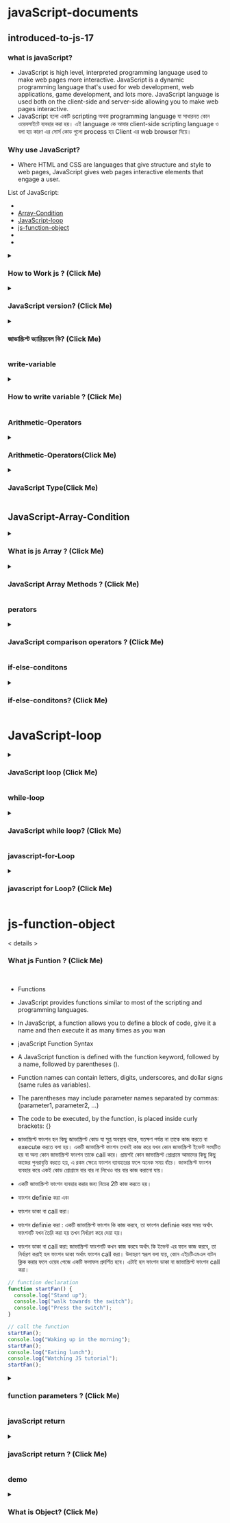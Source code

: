 ﻿# javaScript-documents 


## introduced-to-js-17


### what is javaScript?

- JavaScript is high level, interpreted programming language used to make web pages more interactive. JavaScript is a dynamic programming language that's used for web development, web applications, game development, and lots more. JavaScript language is used both on the client-side and server-side allowing you to make web pages interactive.
- JavaScript হলো একটি scripting অথবা programming language যা সাধারনত কোন ওয়েবসাইটে ব্যবহার করা হয়। এই language কে আবার client-side scripting language ও বলা হয় কারণ এর সোর্স কোড গুলো process হয় Client এর web browser দিয়ে।

### Why use JavaScript?

- Where HTML and CSS are languages that give structure and style to web pages, JavaScript gives web pages interactive elements that engage a user.

List of JavaScript:

- [](#)
- [Array-Condition](#JavaScript-Array-Condition)
- [JavaScript-loop](#JavaScript-loop)
- [js-function-object](#js-function-object) 
- [](#)  
- [](#) 


<details>
<summary>
  <h3> How to Work js ? (Click Me)</h3>
</summary>
<br >
 reduce

```js


১। JavaScript Engine প্রথমে আপনার JavaScript Code পড়বে মানে parse করবে।
২। তারপর আপনার JavaScript Code কে পরিবর্তন করে মানে compile করে একটি machine language এ নিয়ে আসবে।
৩। তারপর এই machine language টিই আপনার কাজ করবে।


জাভাস্ক্রিপ্ট মূলত ব্রাউজারে বিভিন্ন ইভেন্ট দ্বারা পরিচালিত হয় । যেমন :

1-ক্লিক - যখন কোন ইউজার কোন বাটন বা অবজেক্টের উপরে ক্লিক করতে তখন জাভাস্ক্রিপ্ট কাজ করবে ।
2-ডাবল ক্লিক - ইউজার যখন কোন বাটন বা অবজেক্টের উপরে ডাবল ক্লিক করবে ।
3-রাইট ক্লিক - যখন ওয়েব পেজে রাইট ক্লিক করবে তখন কাজ শুরু হবে ।
-4লোড - ওয়েব পেজটি যখন ব্রাউজারে লোড হবে তখন কাজ করবে ।
-5আনলোড - যখন ওয়েব পেজ থেকে ইউজার বেরিয়ে যাবে তখন কাজ করানো যাবে ।
6-স্ক্রল - ওয়েব পেজ স্ক্রল করলে কাজ করবে ।
7-মাউস হভার - কোন ছবি বা অবজেক্টের উপরে যখন মাউস রাখা হবে তখন ও 8-জাভাস্ক্রিপ্টকে কাজ করাতে পারি ।
9-উইন্ডো রিসাইজ - ব্রাউজারের এর উইন্ডো যখন রিসাইজ করে ছোট বা বড় 10-করা হবে তখন ও কাজ করানো যায় ।
11-কীবোর্ড কী প্রেস - কোন কারনে ইউজার কীবোর্ড থেকে যখন কোন কী প্রেস করবে তখন ও জাভাস্কিপ্ট কাজ করতে পারে ।


```

</details>

<details>
<summary>
  <h3>JavaScript version? (Click Me)</h3>
</summary>
<br >

- সর্বপ্রথ JavaScript ১৯৯৫ সালে Brendan Eich নামে একজন ব্যক্তি আবিষ্কার করেছিল।

- ECMAScript হলো JavaScript এর অফিসিয়াল নাম এবং এই ECMAScript কে আবার ES ও বলা হয়ে থাকে।

```js

```

</details>

<details>
<summary>
  <h3>জাভাস্ক্রিপ্ট ভ্যারিয়বেল কি? (Click Me)</h3>
</summary>
<br >

- ভ্যারিয়বেল (variable) এর অর্থ - পরিবর্তনশীল । প্রোগ্রামে কোন তথ্য বা ডাটাকে বার বার ব্যবহার করার জন্য নির্দিষ্ট Keyword এর মাধ্যমে কম্পিউটারের মেমরি ( Ram memory) ভিতরে স্টোর করে রাখা হয় । এই স্টোর করে রাখা ডাটাকে Variable এর মাধ্যমে যেখানে প্রয়োজন হবে সেখানে ডিক্লিয়ার করা হয় ।

```js
-example;
var price = 11;
var age = 17;
var temperature = 38;

// string
var person = "sodor uddin";
var location = "andork killa bandorbon";
var special = "alia bhatt";

// Boolean
var serious = true;
var isFullMarks = true;
var isSingle = false;
```

</details>

### write-variable

<details>
<summary>
  <h3> How to write variable ? (Click Me)</h3>
</summary>
<br >

- ভ্যারিয়েবল এ letters(a-z), digits(0-9), underscores(\_), and dollar signs($) এই চারটি জিনিস ব‍্যবহার করতে পারেন।
- ভ্যারিয়েবল এর নাম ডিজিট বা নম্বর দিয়ে শুরু করা যাবে না। তবে মাঝে কিংবা শেষে ডিজিট ব‍্যবহার করা যাবে। উদাহরণ: var name7 = rakib islam ';
- ভ্যারিয়েবল নামের মধ‍্যে স্পেস বা ফাঁকা রাখা যাবে না।
- ভ্যারিয়েবল এর নামে কোন কিওয়ার্ড ব‍্যবহার করা যাবে।
- ভেরিয়েবলের নাম কেজ সেন্সিটিভ তাই এ ব্যাপারে সতর্ক থাকতে হবে। যেমন A এবং a এক নয়।
- ভেরিয়েবলের নামের মাঝে কোন চিহ্ন যেমন – কমা, ফুলস্টপ ব্যবহার করা যাবে না।
- ভেরিয়েবলের নাম হিসেবে জাভাস্ক্রিপ্টের সংরক্ষিত শব্দ বা Reserved Word গুলো ব্যবহার করা যাবে না।
- চাইলে একসাথে একাধিক ভ‍্যালিয়েবল লেখা যায়। তবে সেক্ষেত্রে প্রতিটি ভ‍্যালিয়েবলের পরে কমা দিতে হবে। উদাহরণ: var name, age, location;

- 3 টি উপায়ের ভ্যারিয়েবল ব্যবহার করা যায়:
  ১. var 2. let = পরবর্তীতে কোন ভ্যারিয়েবলের মান পরিবর্তন করা যায়। বেশিভাগ সময় এটি ব্যবহার করা হয়।
  ৩. const = এটি কোন ভ্যারিয়েবল দিলে ভ্যারিয়েবলের মান পরিবর্তন করা যায়।

```js
// good variable
var price = 29;
/* 
vaR price = 29;
Var price = 29;
VAR price = 29; */

/*
1. variable name can not be any keywords
var false = 96;
var return = true;
 */

// 2. variable name has to be in one work. No space
// var my home address = "New California";

/*  3. variable name can not have quotation
var "name" = "Tom Hanks"; */

/* 
 4. variable name can not starts with a number but can ends with a number
var 99Club = 1964;
var club25 = 2025;
 */
/* 
 5. How to use long names
 can not use dash
var user-name = "raj bappa";
 */
var user_name = "bappa raj";
var usercurrenthomeaddress = "andor killa bandor ban";
var user_home_address = "andor killa bandor ban"; // snake case
var userHomeAddress = "andor killa bandor ban"; // camel case: we will use this one
var UserHomeAddress = "andor killa bandor ban"; // pascal case

// variable name is case senstive
var person = 25;
var Person = 35;
```

</details>

</details>

### Arithmetic-Operators

<details>
<summary>
  <h3>Arithmetic-Operators(Click Me)</h3>
</summary>
<br >

JavaScript Arithmetic Operators
Arithmetic operators perform arithmetic on numbers (literals or variables).

- +Addition
- -Subtraction
- \*Multiplication
- \*\* Exponentiation (ES2016)
- / Division
- % Modulus (Remainder)
- ++ Increment
- -- Decrement

```js
var onionPrice = 20;
var eggPrice = 10;
// console.log(onionPrice)

// addition, subtraction
/* var totalPrice = onionPrice + eggPrice;
console.log(totalPrice)
var priceDifference = onionPrice - eggPrice;
console.log(priceDifference);
 */

// console.log(totalPrice);
// console.log(onionPrice);
// console.log(eggPrice);
// console.log(onionPrice + eggPrice);

/* multplication
var orangePrice = 20;
var quantiy = 7;
var totalCost = orangePrice * quantiy;
console.log(totalCost); */

// division
var money = 500;
var player = 10;
var eachPlayer = money / player;
console.log(eachPlayer);
```

</details>

<details>
<summary>
  <h3> JavaScript Type(Click Me)</h3>
</summary>
<br >

- In JavaScript there are 5 different data types that can contain values:

- string
- number
- boolean
- object
- function

- There are 6 types of objects:
- Object
- Date
- Array
- String
- Number
- Boolean

- And 2 data types that cannot contain values:
- null
- undefined

```js
var price = 100;
//  console.log(typeof price);
var price = "100";
// console.log(typeof price);
var isHappy = true;
// console.log(typeof isHappy);
var romantic;
// console.log(typeof romantic);

// advanced
var num1 = 0.1;
var num2 = 0.2;
var sum = num1 + num2;
sum = sum.toFixed(1);
sum = parseFloat(sum);
console.log(sum);
```
</details> 


## JavaScript-Array-Condition


</details>


<details>
<summary>
  <h3>What is js Array ? (Click Me)</h3>
</summary>
<br >

- অ্যারে হল একটি বিশেষ ধরনের জাভাস্ক্রিপ্ট ভেরিয়েবল যা একই কাজে ব্যবহৃত একই ধরেনর তথ্য বা data কে একটি একক জাভাস্ক্রিপ্ট ভেরিয়েবলের মাধ্যমে ধারন করতে পারে। এক্ষেত্রে এই অ্যারে অবজেক্ট গুলোকে তাদের সাবস্ক্রিপ্টের মাধ্যমে access করা যায়।
- অ্যারের প্রথম এলিমেন্টটির অবস্থান অবস্থান হয় 0,
- এলিমেন্টটির এলিমেন্টের অবস্থান হয় 1,
- তৃতীয় এলিমেন্টটির অবস্থান হয় 2, এভাবে অন্যগুলো হবে।

```js
var friendsAge = [11, 21, 45, 17, 14, 105, 6];

var picnicFee = [5000, 2000, 4000, 150];

var nayikas = ["mahi", "opu", "sabnoor", "sabana"];
var vowels = ["a", "e", "i", "o", "u"];

console.log(friendsAge.length);
```

- অ্যারের প্রথম এলিমেন্টটির অবস্থান অবস্থান হয় 0,
- এলিমেন্টটির এলিমেন্টের অবস্থান হয় 1,
- তৃতীয় এলিমেন্টটির অবস্থান হয় 2, এভাবে অন্যগুলো হবে।

```js
var numbers = [45, 68, 78, 56, 89, 98];

var num = numbers.indexOf(56);

// 1. get element value by index
var element = numbers[1];
// console.log(element);

// 2. set element value by index
numbers[1] = 77;
numbers[3] = 44;
// console.log(numbers);

// 3. find index of an element
var positionIndex = numbers.indexOf(89);
console.log(positionIndex);
```

</details>


<details>
<summary>
  <h3>JavaScript Array Methods ? (Click Me)</h3>
</summary>
<br >
 - const fruits = ["Banana", "Orange", "Apple", "Mango"];

- JavaScript Array pop()
- The pop() method removes the last element from an array:
- fruits.pop();
  -The pop() method returns the value that was "popped out":
- let fruit = fruits.pop();
-
-

```js
The pop() method removes the last element from an array:
 fruits.pop();
const fruits = ["Banana", "Orange", "Apple", "Mango"];
fruits.pop();


The pop() method returns the value that was "popped out":
const fruits = ["Banana", "Orange", "Apple", "Mango"];
let fruit = fruits.pop();

JavaScript Array push()
The push() method adds a new element to an array (at the end):
const fruits = ["Banana", "Orange", "Apple", "Mango"];
fruits.push("tomato");
```

```js
var numbers = [78, 45, 98, 45];
//use push to add element to an array as the last element array
// numbers.push(63);
// console.log(numbers);
var friends = ["balam", "kalam", "salam"];
friends.push("gelam");
friends.push("pailam");
// console.log(friends);

// use pop to get last element
console.log(numbers);
// numbers.pop();
var element = numbers.pop();
console.log(numbers);
console.log(element);
```

</details>

### perators

<details>
<summary>
  <h3>JavaScript comparison operators ? (Click Me)</h3>
</summary>
<br >

- JavaScript comparison operators
  To compare two values, you use a comparison operator. The following table shows the comparison operators in JavaScript:

- Operator Meaning
- <less than
- > greater than
- <=less than or equal to
- > =greater than or equal to
- ==equal to
- !=not equal to

```js
// console.log(5 < 6);
// console.log(5 > 6);
// console.log(5 == 6);
// console.log(6 == 6);
// console.log(5 != 6);
// console.log(15 != 15);
// less than or equal
// console.log(5 <= 6)
// console.log( 6 <= 6 )
// console.log( 16 <= 6 )

// greater than or equal
// console.log(5 >= 6)
// console.log(5 >= 2)
// console.log(2 >= 2)

var num1 = 56;
var num2 = 89;

// console.log(num1 < num2);
// console.log(num1 > num2);
// console.log(num1 === num2);
// console.log(num1 !== num2);
// console.log(num1 >= num2);
// console.log(num1 <= num2);

// multiple conditions
// money1 > money2 && result1 > result2 && height1 > height2
// money1 > money2 || result1 > result2 || height1 > height2

/* 

- Introduction to JavaScript comparison operators
To compare two values, you use a comparison operator. The following table shows the comparison operators in JavaScript:

- Operator	Meaning
- <	less than
- >	greater than
- <=	less than or equal to
- >=	greater than or equal to
- ==	equal to
!=	not equal to   


*/
```

</details>

### if-else-conditons

<details>
<summary>
  <h3>if-else-conditons? (Click Me)</h3>
</summary>
<br >

- যে সকল ক্ষেত্রে কোন বিশেষ একটা শর্ত বা condition, সত্য বা true হলে তার ওপর নির্ভর করে সুনির্দিষ্ট কোন বিশেষ কার্য অর্থাৎ কোড execute করে এবং মিথ্যা বা false হলে অপর একাধিক শর্ত বা condition এর উপর নির্ভর করে কোন বিশেষ কার্য সম্পাদন করা জন্য অর্থাৎ কোড execute করার জন্য জাভাস্ক্রিপ্ট এর else . . if স্টেটমেন্ট ব্যবহার করা হয়।

- যখন কোন নির্দিষ্ট একটা শর্ত বা condition সত্য অর্থাৎ true হয়, তখন কিছু কোড execute করবে এবং যদি মিথ্যা বা false হয় তবে ভিন্ন একটি শর্ত বা condition কাজ করবে অর্থাৎ execute করবে এবং এই শর্ত বা condition মিথ্যা বা false হলে, ভিন্ন কিছু কোড কাজ করবে অর্থাৎ execute করবে, এ রকম ক্ষেত্রে জাভাস্ক্রিপ্ট এর else . . if স্টেটমেন্ট ব্যবহার করা হয়।

- বিষয়টি একটি উদাহরণ এর মাধ্যমে দেখা যাক। মনে করি বিস্কুট কেনার জন্য আমরা 100 টাকা নিয়ে একটি দোকানে গেলাম। দোকানে আমাদের 300 টাকা মূল্যের এক প্যাকেট বিস্কুট পছন্দ হল, কিন্তু আমাদের কাছে 300 টাকা না থাকায় আমরা 200 টাকা মূল্যের অন্য এক প্যাকেট বিস্কুট পছন্দ করলাম, কিন্তু 200 টাকা না থাকায় আমরা অন্য 100 টাকা মূল্যের অন্য এক প্যাকেট বিস্কুট কিনলাম।
- এক্ষেত্রে আমাদের প্রথম পছন্দ হল 300 টাকা মূল্যের বিস্কুট, দ্বিতীয় পছন্দ হল 200 টাকা মূল্যের বিস্কুট এবং তৃতীয় পছন্দ হল 100 টাকা মূল্যের বিস্কুট। এই কাজটিই হল জাভাস্ক্রিপ্ট এর else . . if স্টেটমেন্ট।

```js
var iphonePrice = 79000;
var myBudget = 95000;
// if iphone price is less than my budget. I will buy the iphone
/**
 *  if iphone price is less than my budget
 *      i will buy the iphone
 *
 *
 * if (condition) {
 *      // will execute if the condition is true
 * }
 *
 * */

if (iphonePrice < myBudget) {
  console.log("i phone kine futani marbo");
}

var chickenPrice = 500;
var myMoney = 50;
// if (chickenPrice <= myMoney){
//     console.log('Murgir raan khamu and haddi chibamu!!!');
// }
// if (chickenPrice > myMoney){
//     console.log('Smashed potato and lentils soup');
// }

/**
 * if chiken er price is less than my budget
 * i will eat chiken
 * na hoi: else
 * */

if (chickenPrice < myMoney) {
  console.log("I will eat Chicken");
} else {
  console.log("I will eat potato");
}
```

#### multiple-condtion

```js
// var isGraduated = true;
// var salary = 75000;
// var cars = 1;

// if(isGraduated == true){
//     console.log('Eso biye kore feli')
// }
// else{
//     console.log('tor Kopale Biya nai')
// }

// if(isGraduated == true && salary > 50000){
//     console.log('Eso biye kore feli')
// }
// else{
//     console.log('tor Kopale Biya nai')
// }

// if(isGraduated == true && salary > 50000 && cars >= 1){
//     console.log('Eso biye kore feli')
// }
// else{
//     console.log('tor Kopale Biya nai')
// }

var isGraduated = false;
var salary = 61000;
var cars = 0;

if (isGraduated === true || salary > 50000 || cars >= 1) {
  console.log("Eso Prem kori");
} else {
  console.log("tomar friend er mobile number dao");
}

if (isGraduated === true && (salary > 50000 || cars >= 1)) {
}
```

### Multi-Stage-condition

```js
var money = 68;
var danishPrice = 45;
var butterBread = 35;
var toastBiscuit = 20;

if (danishPrice < money) {
  console.log("Dan Dan danish khamu");
} else if (butterBread < money) {
  console.log("Butter bon khamu");
} else if (toastBiscuit < money) {
  console.log("chubai chubai toast biscuit khamu");
} else {
  console.log("Khali cha e sasther jonno valo");
}
```

```js
var straightLint = false;

if (math == true) {
  if (geometry == true) {
    if (straightLint == true) {
    } else {
      console.log("baka pothe cholba na");
    }
  } else {
    console.log("pithagorous hoite parba na");
  }
} else {
}
```

</details>

# JavaScript-loop 

<details>
<summary>
  <h3> JavaScript loop (Click Me)</h3>
</summary>
<br >

- কোন স্টেটমেন্টকে ধারাবাহিক ভাবে বার বার দেখানোর জন্য Loop ব্যবহার করা হয় প্রোগ্রামিং ভাষার ক্ষেত্রে । প্রতিটি কম্পিউটার ভাষায় Loop বর্তমান ঠিক জাভাস্কিপ্টের ন্যায় ।

- কল্পনা করুন আমার প্রয়োজন ১ থেকে ১০০ সংখ্যা । এক্ষেত্রে আমরা Loop ব্যবহার করে সহজে আমাদের চাহিদা পূরণ করতে পারি । লুপ ব্যবহার করার ফলে কোডটি জটিল হয় না ।

- কটি লুপ (Loop) এর তিনটি অংশ থাকে :
- Initialization - Initialization হিসাবে ভ্যারিয়বেল ও তার ভ্যালু লেখা হয় ।
- Condition - কতবার লুপ চলবে সেটি Condition এর মধ্যে লিখতে হয় ।
- Increment / Decrement - লুপের ধাপ সৃষ্টি হয় ।

- Loop এর প্রকারভেদ :
- Loop সাধারণত পাঁচ প্রকারের নিচে লিস্ট দেওয়া হল -

- While Loop
- Do / Whlie Loop
- For Loop
- For / inloop এটি object এর জন্য
- Foreach এটি Array জন্য

```js

```

</details>

</details>

### while-loop

<details>
<summary>
  <h3>JavaScript while loop? (Click Me)</h3>
</summary>
<br >
  - কোন একটি শর্ত বা condition পুরন না হওয়া পর্যন্ত কোন কাজ চালিয়ে যেতে জাভাস্ক্রিপ্ট এর while লুপ ব্যবহার করা হয়। এক্ষেত্রে নির্ধারিত শর্ত বা condition টি মিথ্যা অর্থাৎ false না হওয়া পর্যন্ত while লুপ টি চলতেই থাকবে।

- উদাহরণ স্বরূপ বলা যায়, একজন শিক্ষক আপনাকে একটি অংক করতে দিল। আপনি যত বার অংকটি ভুল করছেন, ততবার শিক্ষক আপনাকে অংক টি করতে বলছে, অর্থাৎ কেবল মাত্র অংকটি করতে পারলেই আপনি এই কাজ থেকে মুক্তি পাবেন। জাভাস্ক্রিপ্ট এর while লুপ টি পুরোপুরি এই রকম।

- প্রথমত একটি ভ্যারিয়বেল নেওয়া হয় এবং তার ভ্যালু অ্যাসাইন করা হয় initialization ।
- দ্বিতীয়ত While নামে একটি কীওয়ার্ড লেখা হয় while loop ব্যবহারের জন্য এবং প্রথম বন্ধনীর ভিতরে কন্ডিশান দেওয়া হয় লুপটি কত বার চলবে ।
- Loop কে পুনরায় সচল করার জন্য অ্যারিথমেটিক অ্যাসাইনমেন্ট অপারেটর ব্যাবহার করা হয় ।

- যখন While লুপের কাজ শুরু হয় তখন জাভাস্কিপ্ট চেক করে দেখে যে ভ্যারিয়বেলের ভ্যালু অনুযায়ী কন্ডিশান স্টেটমেন্ট টি সত্য কি না । যদি সত্য হয় তাহলে সেকেন্ড ব্রাকেট { } এর মধ্যের কোড গুলো এক্সিকিউট হয় ।

- এরপর Increment / Decrement স্টেটমেন্ট ভ্যারিয়বেল এর ভ্যালুতে 1+ বা 1- করে । পুনরায় প্রোগ্রামকে আবার কন্ডিশান স্টেটমেন্টে নিয়ে গিয়ে কন্ডিশান চেক করা হয় । যদি কন্ডিশান সত্য হয় তাহলে সেকেন্ড ব্রাকেটএর মধ্যে কোড গুলো পুনরায় এক্সিকিউট হয় ।

- এভাবে লুপটি চলতে থাকবে যতক্ষণ না কন্ডিশান মিথ্যা হবে । কন্ডিশান মিথ্যা হলেই প্রোগ্রাম লুপ থেকে বের হয়ে আসবে । কন্তু সর্বদা স্মরণ রাখবেন কন্ডিশান স্টেটমেন্ট টি যদি সব সময় সত্য হয় তবে আপনি কখনও While Loop থেকে বের হয়ে আসতে পারবেন না । আপনার কম্পিউটার এর ক্ষতি ও হতে পারে । তাই While Loop ব্যবহারের সময় সতর্ক হওয়া আবশ্যক ।

### While

```js
// if(condition){

// }

// roastGiven = roastGiven + 1;
// roastGiven += 1;
/* 
1. Loop variable
2. condition inside while
3. Loop body
4. Change the loop variable
*/

// var roastGiven = 0;
// while (roastGiven < 10) {
//     console.log('Roast Den, Please !!')
//     console.log(roastGiven);
//     roastGiven++
// }


```

### even

```js
// target: 1 to 20 all event numbers
var number = 0;
while (number <= 20) {
  console.log(number);
  // number++;
  number = number + 2;
}
```

### number

```js
// Target: Display 1 to 10
var number = 1;
while (number <= 20) {
  console.log(number);
  number++;
}
```

### odd

```js
// target: 1 to 100 all odd number
var number = 1;
while (number <= 100) {
  console.log(number);
  number = number + 2;
}
```

</details>

### javascript-for-Loop

<details>
<summary>
  <h3> javascript for Loop? (Click Me)</h3>
</summary>
<br >

- ফর লুপ দিয়েও while লুপের কাজ করা যায়। ফর লুপ দিয়ে যেসব কাজ হয় while দিয়েও ঐ কাজ করা যাবে। ফর লুপ while এর মতই pretest লুপ, মানে আগে কন্ডিশন চেক করবে এরপর true হলে লুপের অভ্যন্তরের কোড এক্সিকিউট হবে। ফর লুপে ৩ টি এক্সপ্রেশন থাকতে পারে

- ১. ভেরিয়েবল initialization : প্রথম এক্সপ্রেশন দিয়ে ভেরিয়েবল initialize করা হয় এবং এই এক্সপ্রেশন লুপ এক্সিকিউট হওয়ার আগেই এক্সিকিউট বা চেক হবে।

- ২. কন্ডিশন : এরপর একটা কন্ডিশন দেয়া হয় যেটা চেক করে true রিটার্ন করলে লুপ এক্সিকিউট হবে, তবে এটিও ঐচ্ছিক যদি এই্ কন্ডিশন না দেয়া হয় তাহলে ফর লুপ বাই ডিফল্ট true রিটার্ন করে।

- ৩. শেষ এক্সপ্রেশন : এটা দিয়ে ভেরিয়েবলটি আপডেট করা হয় (বাড়ানো কিংবা কমানো হয়)। এটা সবার শেষে এক্সিকিউট হয়। প্রতিবার লুপ ঘুরে আসার পর এটি এক্সিকিউট হয়।

```js
// var roastGiven = 0;
// while(roastGiven < 7 ){
//     console.log('Roast Den, Please !!')
//     roastGiven++;
// }

// for loop
// for(var roastGiven = 0; roastGiven < 7 ; roastGiven++){
//     console.log('Roast Den, Please !!');
// }

// simple version of for loop

/* console.log('simple For loop');
for (var i = 0; i < 7; i++) {
    console.log(i);
}
 */

// for (var i = 1; i <= 10; i++) {
//     console.log(i);
// }

// i = i + 2;
// i += 2;
// for (var i = 0; i <= 20; i += 2) {
//     console.log(i);
// }

for (var i = 1; i <= 20; i += 2) {
  console.log(i);
}
```

### Array loops

```js
// for (var i = 0; i < 10; i++) {
//     console.log(i);
// }

// target: display every elements of an array
// var numbers = [45, 87, 89, 56, 32, 51, 25, 188, 41, 25, 98];

// for (i = 0; i < 7; i++) {
//     var number = numbers[i]
//     console.log(number);
// }

// for (var i = 0; i < numbers.length; i++) {
//     var number = numbers[i];
//     console.log(number);
// }

var items = ["bottle", "mouse", "sunglass", "pen", "notebook"];

for (var i = 0; i < items.length; i++) {
  var item = items[i];
  console.log(item);
}
```

</details>

# js-function-object 

< details >

<summary>
  <h3>What js Funtion ? (Click Me)</h3>
</summary>
<br >

- Functions
- JavaScript provides functions similar to most of the scripting and programming languages.

- In JavaScript, a function allows you to define a block of code, give it a name and then execute it as many times as you wan

- javaScript Function Syntax
- A JavaScript function is defined with the function keyword, followed by a name, followed by parentheses ().
- Function names can contain letters, digits, underscores, and dollar signs (same rules as variables).

- The parentheses may include parameter names separated by commas:
  (parameter1, parameter2, ...)
- The code to be executed, by the function, is placed inside curly brackets: {}

- জাভাস্ক্রিপ্ট ফাংশন হল কিছু জাভাস্ক্রিপ্ট কোড যা সুপ্ত অবস্থায় থাকে, যতক্ষণ পর্যন্ত না তাকে কাজ করতে বা execute করতে বলা হয়। একটি জাভাস্ক্রিপ্ট ফাংশন তখনই কাজ করে যখন কোন জাভাস্ক্রিপ্ট ইভেন্ট সংঘটিত হয় বা অন্য কোন জাভাস্ক্রিপ্ট ফাংশন তাকে call করে। প্রায়শই কোন জাভাস্ক্রিপ্ট প্রোগ্রামে আমাদের কিছু কিছু কাজের পুনরাবৃত্তি করতে হয়, এ রকম ক্ষেত্রে ফাংশন ব্যাবহারের ফলে অনেক সময় বাঁচে। জাভাস্ক্রিপ্ট ফাংশন ব্যবহার করে একই কোড প্রোগ্রামে বার বার না লিখেও বার বার কাজ করানো যায়।

- একটি জাভাস্ক্রিপ্ট ফাংশন ব্যবহার করার জন্য নিচের 2টি কাজ করতে হয়।

- ফাংশন definie করা এবং
- ফাংশন ডাকা বা call করা।

- ফাংশন definie করা : একটি জাভাস্ক্রিপ্ট ফাংশন কি কাজ করবে, তা ফাংশন definie করার সময় অর্থাৎ ফাংশনটি যখন তৈরি করা হয় তখন নির্ধারণ করে দেয়া হয়।

- ফাংশন ডাকা বা call করা: জাভাস্ক্রিপ্ট ফাংশনটি কখন কাজ করবে অর্থাৎ কি ইভেন্ট এর ফলে কাজ করবে, তা নির্ধারণ করাই হল ফাংশন ডাকা অর্থাৎ ফাংশন call করা। উদাহরণ স্বরূপ বলা যায়, কোন এইচটিএমএল বাটন ক্লিক করার ফলে ওয়েব পেজে একটি ফলাফল প্রদর্শিত হবে। এটাই হল ফাংশন ডাকা বা জাভাস্ক্রিপ্ট ফাংশন call করা।

```js
// function declaration
function startFan() {
  console.log("Stand up");
  console.log("walk towards the switch");
  console.log("Press the switch");
}

// call the function
startFan();
console.log("Waking up in the morning");
startFan();
console.log("Eating lunch");
console.log("Watching JS tutorial");
startFan();
```
</details>


<details>
<summary>
  <h3>function  parameters ? (Click Me)</h3>
</summary>
<br >

- A function can have one or more parameters, which will be supplied by the calling code and can be used inside a function. JavaScript is a dynamic type scripting language, so a function parameter can have value of any data type.

```js
function bringSingara(money) {
  console.log("taka disen: ", money);
  console.log("ai nen singara");
}

var taka = 300;
// bringSingara(taka);

function add(num1, num2) {
  console.log("going to add:", num1, num2);
}

// add(125, 96);

function sum(a, b, c, d, e) {
  console.log(a, b, c, d, e);
  var sum = a + b + c + d + e;
  console.log(sum);
}

sum(15, 98, 56, 5, 9);
```
</details>

### javaScript return
 <details>

<summary>
  <h3>javaScript return
? (Click Me)</h3>
</summary>
<br >
The return statement ends function execution and specifies a value to be returned to the function caller

```js
function add(number1, number2) {
  console.log(number1, number2);
  var sum = number1 + number2;
  // console.log(sum);
  return sum;
  console.log("I need more code");
  return 15;
  return "hello done";
  return "I am hungry";
}

// add(45, 15);

var total = add(80, 20);
// console.log('total', total)

function bringSingra(money) {
  singraPrice = 10;
  var quantity = money / singraPrice;
  return quantity;
}
var myTaka = 150;

var singaras = bringSingra(myTaka);
console.log(singaras);
```

</details>

### demo

<details>

<summary>
  <h3>What is  Object? (Click Me)</h3>
</summary>
<br >
  - জাভাস্ক্রিপ্ট হল একটি অবজেক্ট নির্ভর ওয়েব প্রোগ্রামিং ভাষা। জাভাস্ক্রিপ্ট এর সকল কিছুই হল অবজেক্ট। ইংরেজি " Object " শব্দটির আক্ষরিক অর্থ হল " বস্তু ", জাভাস্ক্রিপ্টে অবজেক্ট অর্থ হল একটি বিশেষ ধরনের ডাটা যার প্রোপার্টি এবং মেথড রয়েছে। সকল জাভাস্ক্রিপ্ট অবজেক্ট এরই প্রোপার্টি এবং মেথড রয়েছে। জাভাস্ক্রিপ্টে আমরা প্রয়োজন অনুযায়ী অবজেক্ট এবং ভেরিয়েবল টাইপ তৈরি করতে পারি। প্রোগ্রামিং এর কাজ গুলো জাভাস্ক্রিপ্ট অবজেক্ট এর প্রোপার্টি এবং মেথড ব্যবহার করে করে করা হয়।

- অবজেক্ট তৈরি
- জাভাস্ক্রিপ্টে 3টি পদ্ধতিতে কোন অবজেক্ট তৈরি করা যায়, এগুলো - হল নিম্নরূপ -

- সরাসরি অবজেক্ট তৈরি,
- অবজেক্ট constructor অর্থাৎ নতুন কিওয়ার্ড ব্যবহার করে এবং
- অবজেক্ট literal ব্যবহার করে।

```js

```

</details>
